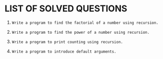 # LIST OF SOLVED QUESTIONS

1.
    ```
    Write a program to find the factorial of a number using recursion.
    ```

2.
    ```
    Write a program to find the power of a number using recursion.
    ```

3.
    ```
    Write a program to print counting using recursion.
    ```

4.
    ```
    Write a program to introduce default arguments.
    ```
